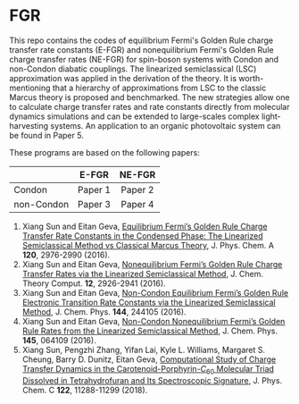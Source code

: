 # FGR

This repo contains the codes of equilibrium Fermi's Golden Rule charge transfer rate constants (E-FGR) and nonequilibrium Fermi's Golden Rule charge transfer rates (NE-FGR) for spin-boson systems with Condon and non-Condon diabatic couplings. The linearized semiclassical (LSC) approximation was applied in the derivation of the theory. It is worth-mentioning that a hierarchy of approximations from LSC to the classic Marcus theory is proposed and benchmarked. The new strategies allow one to calculate charge transfer rates and rate constants directly from molecular dynamics simulations and can be extended to large-scales complex light-harvesting systems. An application to an organic photovoltaic system can be found in Paper 5. 

These programs are based on the following papers:

|           | E-FGR       | NE-FGR    |
|-----------|:-----------:|:---------:|
| Condon    |  Paper 1    |  Paper 2  |
| non-Condon|  Paper 3    |  Paper 4  | 

1. Xiang Sun and Eitan Geva, [Equilibrium Fermi’s Golden Rule Charge Transfer Rate Constants in the Condensed Phase: The Linearized Semiclassical Method vs Classical Marcus Theory](https://pubs.acs.org/doi/abs/10.1021/acs.jpca.5b08280), J. Phys. Chem. A **120**, 2976-2990 (2016).
2. Xiang Sun and Eitan Geva, [Nonequilibrium Fermi’s Golden Rule Charge Transfer Rates via the Linearized Semiclassical Method](https://pubs.acs.org/doi/abs/10.1021/acs.jctc.6b00236), J. Chem. Theory Comput. **12**, 2926-2941 (2016).
3.  Xiang Sun and Eitan Geva, [Non-Condon Equilibrium Fermi’s Golden Rule Electronic Transition Rate Constants via the Linearized Semiclassical Method](https://aip.scitation.org/doi/10.1063/1.4954509), J. Chem. Phys. **144**, 244105 (2016).
4. Xiang Sun and Eitan Geva, [Non-Condon Nonequilibrium Fermi’s Golden Rule Rates from the Linearized Semiclassical Method](https://aip.scitation.org/doi/10.1063/1.4960337),  J. Chem. Phys. **145**, 064109 (2016). 
5. Xiang Sun, Pengzhi Zhang, Yifan Lai, Kyle L. Williams, Margaret S. Cheung, Barry D. Dunitz, Eitan Geva, [Computational Study of Charge Transfer Dynamics in the Carotenoid-Porphyrin-$C_{60}$ Molecular Triad Dissolved in Tetrahydrofuran and Its Spectroscopic Signature](https://pubs.acs.org/doi/10.1021/acs.jpcc.8b02697), J. Phys. Chem. C **122**, 11288-11299 (2018).





